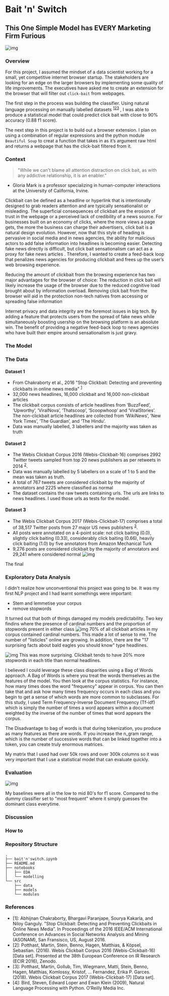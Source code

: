 # Bait 'n' Switch
## This One Simple Model has EVERY Marketing Firm Furious

![img](./src/images/clickbaitImage.jpg)

### Overview

For this project, I assumed the mindset of a data scientist working for a small, yet competitive internet browser startup. The stakeholders are looking for an edge on the larger browsers by implementing some quality of life improvements. The executives have asked me to create an extension for the browser that will filter out `click-bait` from webpages.

The first step in the process was building the classifier. Using natural language processing on manually labelled datasets <sup>[1](#myfootnote1)</sup><sup>[2](#dataset2)</sup><sup>[3](#dataset3)</sup> , I was able to produce a statistical model that could predict click bait with close to 90% accuracy (0.88 f1 score).

The next step in this project is to build out a browser extension. I plan on using a combination of regular expressions and the python module `Beautiful Soup` to creat a function that takes in as it’s argument raw html and returns a webpage that has the click-bait filtered from it. 


### Context
> "While we can't blame all attention distraction on click bait,
> as with any addictive relationship,
> it is an enabler."
- Gloria Mark is a professor specializing in human-computer interactions at the University of California, Irvine.

Clickbait can be defined as a headline or hyperlink that is intentionally designed to grab 
readers attention and are typically sensationalist or misleading. The superficial consequences of clickbait are the erosion of trust in the webpage or a perceived lack of credibility of a news source. For businesses built on an economy of clicks, where the more views a page gets, the more the business can charge their advertisers, click bait is a natural design evolution. However, now that this style of heading is pervasive in social media and in news agencies, the ability for malicious actors to add false information into headlines is becoming easier. Detecting fake news directly is difficult, but click bait sensationalism can act as a proxy for fake news articles . Therefore, I wanted to create a feed-back loop that penalizes news agencies for producing clickbait and frees up the user’s web browsing experience.

Reducing the amount of clickbait from the browsing experience has two major advantages for the browser of choice: 
The reduction in click bait will likely increase the usage of the browser due to the reduced cognitive load brought about by information overload.
Removing click bait from the browser will aid in the protection non-tech natives from accessing or spreading false information  

Internet privacy and data integrity are the foremost issues in big tech. By adding a feature that protects users from the spread of fake news while simultaneously boosting usership on the browsing platform is an absolute win. The benefit of providing a negative feed-back loop to news agencies who have built their empire around sensationalism is just gravy. 

### The Model

### The Data

#### Dataset 1
 - From Chakraborty et al., 2016 "Stop Clickbait: Detecting and preventing clickbaits in online news media" <sup>[1](#dataset1)</sup>
 - 32,000 news headlines, 16,000 clickbait and 16,000 non-clickbait articles
 -  The clickbait corpus consists of article headlines from ‘BuzzFeed’, ‘Upworthy’, ‘ViralNova’, ‘Thatscoop’, ‘Scoopwhoop’ and ‘ViralStories’. The non-clickbait article headlines are collected from ‘WikiNews’, ’New York Times’, ‘The Guardian’, and ‘The Hindu’.
 - Data was manually labelled, 3 labellers and the majority was taken as truth

#### Dataset 2
- The Webis Clickbait Corpus 2016 (Webis-Clickbait-16) comprises 2992 Twitter tweets sampled from top 20 news publishers as per retweets in 2014 <sup>[2](#dataset2)</sup>.
-  Data was manually labelled by 5 labellers on a scale of 1 to 5 and the mean was taken as truth.
- A total of 767 tweets are considered clickbait by the majority of annotators and 2225 where classified as normal
- The dataset contains the raw tweets containing urls. The urls are links to news headlines. I used those urls as tests for the model. 

#### Dataset 3

- The Webis Clickbait Corpus 2017 (Webis-Clickbait-17) comprises a total of 38,517 Twitter posts from 27 major US news publishers <sup>[3](#dataset3)</sup>. 
- All posts were annotated on a 4-point scale: not click baiting (0.0), slightly click baiting (0.33), considerably click baiting (0.66), heavily click baiting (1.0) by five annotators from Amazon Mechanical Turk
- 9,276 posts are considered clickbait by the majority of annotators and 29,241 where considered normal
![img](./src/images/classimbance.png)


The final
### Exploratory Data Analysis

I didn't realize how unconventional this project was going to be. It was my first NLP project and I had learnt somethings were important:
- Stem and lemmetise your corpus
- remove stopwords

It turned out that both of things damaged my models predictability. Two key findins where the presence of cardinal numbers and the proportion of stopwords present in either class
![img](./src/images/cardinality.png)
70% of all clickbait articles in my corpus contained cardinal numbers. This made a lot of sense to me. The number of "listicles" online are growing. In addition, there are the "17 surprising facts about bald eagles you should know" type headlines.

![img](./src/images/stopwords.png)
This was more surprising. Clickbait tends to have 20% more stopwords in each title than normal headlines. 

I believed I could leverage these class disparities using a Bag of Words approach. A Bag of Words is where you treat the words themselves as the features of the model. You then look at the corpus statistics. For instance, how many times does the word "frequency" appear in corpus. You can then take that and ask how many times frequency occurs in each class and you begin to get a sense of which words are more common to subclasses. For this study, I used Term Frequency-Inverse Document Frequency (Tf-idf) which is simply the number of times a word appears within a document weighted by the inverse of the number of times that word appears the corpus. 

The Disadvantage to bag of words is that during tokenization, you produce as many features as there are words. If you increase the n_gram range, which is the number of successive words that can be linked together into a token, you can create truly enormous matrices. 

My matrix that I used had over 50k rows and over 300k columns so it was very important that I use a statistical model that can evaluate quickly.

### Evaluation
![img](./src/images/baselinef1.png)

My baselines were all in the low to mid 80's for f1 score. Compared to the dummy classifier set to "most frequent" where it simply guesses the dominant class everytime.
### Discussion


### How to


### Repository Structure
```
.
├── bait'n'switch.ipynb
├── README.md
├── notebooks
│   ├── EDA
│   └── modelling
└── src
    ├── data
    ├── models
    └── modules
```
### References
- <a name="dataset1">[1]</a>: Abhijnan Chakraborty, Bhargavi Paranjape, Sourya Kakarla, and Niloy Ganguly. "Stop Clickbait: Detecting and Preventing Clickbaits in Online News Media”. In Proceedings of the 2016 IEEE/ACM International Conference on Advances in Social Networks Analysis and Mining (ASONAM), San Fransisco, US, August 2016.
- <a name="dataset2">[2]</a>:  Potthast, Martin, Stein, Benno, Hagen, Matthias, & Köpsel, Sebastian. (2016). Webis Clickbait Corpus 2016 (Webis-Clickbait-16) [Data set]. Presented at the 38th European Conference on IR Research (ECIR 2016), Zenodo.
- <a name="dataset3">[3]</a>: Potthast, Martin, Gollub, Tim, Wiegmann, Matti, Stein, Benno, Hagen, Matthias, Komlossy, Kristof, … Fernandez, Erika P. Garces. (2018). Webis Clickbait Corpus 2017 (Webis-Clickbait-17) [Data set].
- <a name="dataset2">[4]</a>: Bird, Steven, Edward Loper and Ewan Klein (2009), Natural Language Processing with Python. O’Reilly Media Inc.
